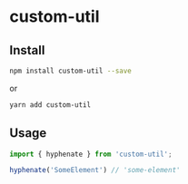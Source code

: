 # custom-util

## Install

```sh
npm install custom-util --save
```
or
```sh
yarn add custom-util
```

## Usage

```ts
import { hyphenate } from 'custom-util';

hyphenate('SomeElement') // 'some-element'
```
